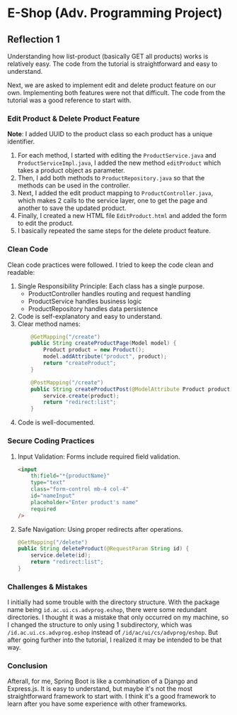# E-Shop (Adv. Programming Project)

## Reflection 1

Understanding how list-product (basically GET all products) works is relatively easy. The code from the tutorial is straightforward and easy to understand.

Next, we are asked to implement edit and delete product feature on our own. Implementing both features were not that difficult. The code from the tutorial was a good reference to start with. 

### Edit Product & Delete Product Feature

**Note**:
I added UUID to the product class so each product has a unique identifier.

1. For each method, I started with editing the `ProductService.java` and `ProductServiceImpl.java`, I added the new method `editProduct` which takes a product object as parameter. 
2. Then, I add both methods to `ProductRepository.java` so that the methods can be used in the controller. 
3. Next, I added the edit product mapping to `ProductController.java`, which makes 2 calls to the service layer, one to get the page and another to save the updated product.
4. Finally, I created a new HTML file `EditProduct.html` and added the form to edit the product.
5. I basically repeated the same steps for the delete product feature.

### Clean Code

Clean code practices were followed. I tried to keep the code clean and readable:

1. Single Responsibility Principle: Each class has a single purpose.
    - ProductController handles routing and request handling
    - ProductService handles business logic
    - ProductRepository handles data persistence
2. Code is self-explanatory and easy to understand.
3. Clear method names:
    ```java
        @GetMapping("/create")
        public String createProductPage(Model model) {
            Product product = new Product();
            model.addAttribute("product", product);
            return "createProduct";
        }

        @PostMapping("/create")
        public String createProductPost(@ModelAttribute Product product, Model model) {
            service.create(product);
            return "redirect:list";
        }
    ```
4. Code is well-documented.

### Secure Coding Practices

1. Input Validation: Forms include required field validation.
    ```html
    <input
        th:field="*{productName}"
        type="text"
        class="form-control mb-4 col-4"
        id="nameInput"
        placeholder="Enter product's name"
        required
    />
    ```

2. Safe Navigation: Using proper redirects after operations.
    ```java
    @GetMapping("/delete")
    public String deleteProduct(@RequestParam String id) {
        service.delete(id);
        return "redirect:list";
    }
    ```

### Challenges & Mistakes

I initially had some trouble with the directory structure. With the package name being `id.ac.ui.cs.advprog.eshop`, there were some redundant directories. I thought it was a mistake that only occurred on my machine, so I changed the structure to only using 1 subdirectory, which was `/id.ac.ui.cs.advprog.eshop` instead of `/id/ac/ui/cs/advprog/eshop`. But after going further into the tutorial, I realized it may be intended to be that way.

### Conclusion

Afterall, for me, Spring Boot is like a combination of a Django and Express.js. It is easy to understand, but maybe it's not the most straightforward framework to start with. I think it's a good framework to learn after you have some experience with other frameworks.